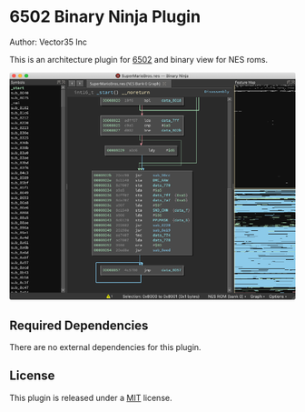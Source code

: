 # 6502 Binary Ninja Plugin
Author: Vector35 Inc

This is an architecture plugin for [6502](https://en.wikipedia.org/wiki/MOS_Technology_6502) and binary view for NES roms.

![](./media/nes.png)

## Required Dependencies

There are no external dependencies for this plugin.

## License

This plugin is released under a [MIT](https://github.com/Vector35/snippets/blob/master/LICENSE) license.
